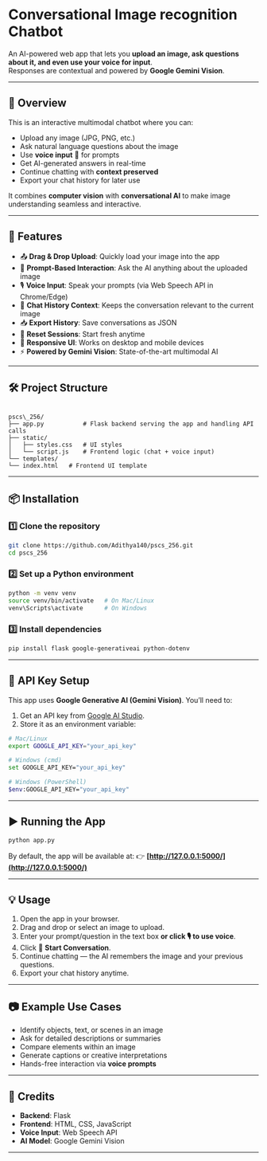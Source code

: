 # Conversational Image recognition Chatbot

An AI-powered web app that lets you **upload an image, ask questions about it, and even use your voice for input**.  
Responses are contextual and powered by **Google Gemini Vision**.

---

## 📸 Overview
This is an interactive multimodal chatbot where you can:

- Upload any image (JPG, PNG, etc.)
- Ask natural language questions about the image
- Use **voice input** 🎤 for prompts
- Get AI-generated answers in real-time
- Continue chatting with **context preserved**
- Export your chat history for later use

It combines **computer vision** with **conversational AI** to make image understanding seamless and interactive.

---

## 🚀 Features

- 📤 **Drag & Drop Upload**: Quickly load your image into the app  
- 📝 **Prompt-Based Interaction**: Ask the AI anything about the uploaded image  
- 🎙️ **Voice Input**: Speak your prompts (via Web Speech API in Chrome/Edge)  
- 💬 **Chat History Context**: Keeps the conversation relevant to the current image  
- 📥 **Export History**: Save conversations as JSON  
- 🔄 **Reset Sessions**: Start fresh anytime  
- 📱 **Responsive UI**: Works on desktop and mobile devices  
- ⚡ **Powered by Gemini Vision**: State-of-the-art multimodal AI  

---

## 🛠️ Project Structure

```

pscs\_256/
├── app.py           # Flask backend serving the app and handling API calls
├── static/
│   ├── styles.css   # UI styles
│   └── script.js    # Frontend logic (chat + voice input)
└── templates/
└── index.html   # Frontend UI template

````

---

## 📦 Installation

### 1️⃣ Clone the repository
```bash
git clone https://github.com/Adithya140/pscs_256.git
cd pscs_256
````

### 2️⃣ Set up a Python environment

```bash
python -m venv venv
source venv/bin/activate   # On Mac/Linux
venv\Scripts\activate      # On Windows
```

### 3️⃣ Install dependencies

```bash
pip install flask google-generativeai python-dotenv
```

---

## 🔑 API Key Setup

This app uses **Google Generative AI (Gemini Vision)**. You’ll need to:

1. Get an API key from [Google AI Studio](https://makersuite.google.com/app/apikey).
2. Store it as an environment variable:

```bash
# Mac/Linux
export GOOGLE_API_KEY="your_api_key"

# Windows (cmd)
set GOOGLE_API_KEY="your_api_key"

# Windows (PowerShell)
$env:GOOGLE_API_KEY="your_api_key"
```

---

## ▶️ Running the App

```bash
python app.py
```

By default, the app will be available at:
👉 **[http://127.0.0.1:5000/](http://127.0.0.1:5000/)**

---

## 💡 Usage

1. Open the app in your browser.
2. Drag and drop or select an image to upload.
3. Enter your prompt/question in the text box **or click 🎙️ to use voice**.
4. Click 🚀 **Start Conversation**.
5. Continue chatting — the AI remembers the image and your previous questions.
6. Export your chat history anytime.

---

## 📷 Example Use Cases

* Identify objects, text, or scenes in an image
* Ask for detailed descriptions or summaries
* Compare elements within an image
* Generate captions or creative interpretations
* Hands-free interaction via **voice prompts**

---

## 🙌 Credits

* **Backend**: Flask
* **Frontend**: HTML, CSS, JavaScript
* **Voice Input**: Web Speech API
* **AI Model**: Google Gemini Vision

---


